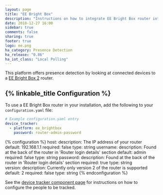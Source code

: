 ```yaml
---
layout: page
title: "EE Bright Box"
description: "Instructions on how to integrate EE Bright Box router into Home Assistant."
date: 2018-12-27 16:00
sidebar: true
comments: false
sharing: true
footer: true
logo: ee.png
ha_category: Presence Detection
ha_release: "0.86"
ha_iot_class: "Local Polling"
---
```


This platform offers presence detection by looking at connected devices to a [EE Bright Box 2](https://ee.co.uk/help/phones-and-device/home-broadband/bright-box-2-wireless-router/bright-box-2-wireless-router) router.

## {% linkable_title Configuration %}

To use a EE Bright Box router in your installation, add the following to your `configuration.yaml` file:

```yaml
# Example configuration.yaml entry
device_tracker:
  - platform: ee_brightbox
    password: router-admin-password
```

{% configuration %}
host:
  description: The IP address of your router
  default: 192.168.1.1
  required: false
  type: string
username:
  description: Found at the back of the router in 'Router login details' section
  default: admin
  required: false
  type: string
password:
  description: Found at the back of the router in 'Router login details' section
  required: true
  type: string  
version:
  description: Currently only version 2 of the router is supported
  default: 2
  required: false
  type: string
{% endconfiguration %}

See the [device tracker component page](/components/device_tracker/) for instructions on how to configure the people to be tracked.
